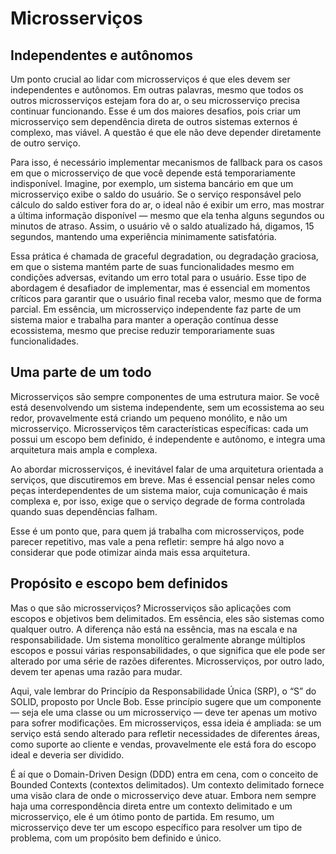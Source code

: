 # Microsserviços

## Independentes e autônomos

Um ponto crucial ao lidar com microsserviços é que eles devem ser independentes e autônomos. Em outras palavras, mesmo que todos os outros microsserviços estejam fora do ar, o seu microsserviço precisa continuar funcionando. Esse é um dos maiores desafios, pois criar um microsserviço sem dependência direta de outros sistemas externos é complexo, mas viável. A questão é que ele não deve depender diretamente de outro serviço.

Para isso, é necessário implementar mecanismos de fallback para os casos em que o microsserviço de que você depende está temporariamente indisponível. Imagine, por exemplo, um sistema bancário em que um microsserviço exibe o saldo do usuário. Se o serviço responsável pelo cálculo do saldo estiver fora do ar, o ideal não é exibir um erro, mas mostrar a última informação disponível — mesmo que ela tenha alguns segundos ou minutos de atraso. Assim, o usuário vê o saldo atualizado há, digamos, 15 segundos, mantendo uma experiência minimamente satisfatória.

Essa prática é chamada de graceful degradation, ou degradação graciosa, em que o sistema mantém parte de suas funcionalidades mesmo em condições adversas, evitando um erro total para o usuário. Esse tipo de abordagem é desafiador de implementar, mas é essencial em momentos críticos para garantir que o usuário final receba valor, mesmo que de forma parcial. Em essência, um microsserviço independente faz parte de um sistema maior e trabalha para manter a operação contínua desse ecossistema, mesmo que precise reduzir temporariamente suas funcionalidades.


## Uma parte de um todo

Microsserviços são sempre componentes de uma estrutura maior. Se você está desenvolvendo um sistema independente, sem um ecossistema ao seu redor, provavelmente está criando um pequeno monólito, e não um microsserviço. Microsserviços têm características específicas: cada um possui um escopo bem definido, é independente e autônomo, e integra uma arquitetura mais ampla e complexa.

Ao abordar microsserviços, é inevitável falar de uma arquitetura orientada a serviços, que discutiremos em breve. Mas é essencial pensar neles como peças interdependentes de um sistema maior, cuja comunicação é mais complexa e, por isso, exige que o serviço degrade de forma controlada quando suas dependências falham.

Esse é um ponto que, para quem já trabalha com microsserviços, pode parecer repetitivo, mas vale a pena refletir: sempre há algo novo a considerar que pode otimizar ainda mais essa arquitetura.

## Propósito e escopo bem definidos

Mas o que são microsserviços? Microsserviços são aplicações com escopos e objetivos bem delimitados. Em essência, eles são sistemas como qualquer outro. A diferença não está na essência, mas na escala e na responsabilidade. Um sistema monolítico geralmente abrange múltiplos escopos e possui várias responsabilidades, o que significa que ele pode ser alterado por uma série de razões diferentes. Microsserviços, por outro lado, devem ter apenas uma razão para mudar.

Aqui, vale lembrar do Princípio da Responsabilidade Única (SRP), o “S” do SOLID, proposto por Uncle Bob. Esse princípio sugere que um componente — seja ele uma classe ou um microsserviço — deve ter apenas um motivo para sofrer modificações. Em microsserviços, essa ideia é ampliada: se um serviço está sendo alterado para refletir necessidades de diferentes áreas, como suporte ao cliente e vendas, provavelmente ele está fora do escopo ideal e deveria ser dividido.

É aí que o Domain-Driven Design (DDD) entra em cena, com o conceito de Bounded Contexts (contextos delimitados). Um contexto delimitado fornece uma visão clara de onde o microsserviço deve atuar. Embora nem sempre haja uma correspondência direta entre um contexto delimitado e um microsserviço, ele é um ótimo ponto de partida. Em resumo, um microsserviço deve ter um escopo específico para resolver um tipo de problema, com um propósito bem definido e único.